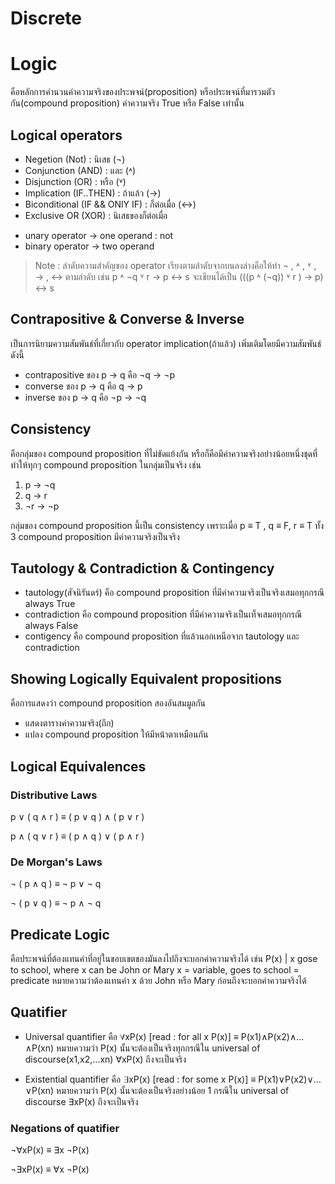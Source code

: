 # Discrete 

# Logic 
คือหลักการคำนวนค่าความจริงของประพจน์(proposition) หรือประพจน์ที่มารวมตัวกัน(compound proposition) ค่าความจริง True หรือ False เท่านั้น

## Logical operators
* Negetion (Not) : นิเสธ (¬)
* Conjunction (AND) : และ (˄)
* Disjunction (OR) : หรือ (˅)
* Implication (IF..THEN) : ถ้าแล้ว (→) 
* Biconditional (IF && ONlY IF) : ก็ต่อเมื่อ (↔) 
* Exclusive OR (XOR) : นิเสธของก็ต่อเมื่อ 

- unary operator -> one operand : not
- binary operator -> two operand 
 
>Note : ลำดับความสำคัญของ operator เรียงตามลำดับจากบนลงล่างคือให้ทำ ¬ , ˄ , ˅ , → , ↔  ตามลำดับ เช่น p ˄ ¬q ˅ r → p ↔ s จะเขียนได้เป็น (((p ˄ (¬q)) ˅ r ) → p) ↔  s

## Contrapositive & Converse & Inverse
เป็นการนิยามความสัมพันธ์ที่เกี่ยวกับ operator implication(ถ้าแล้ว) เพิ่มเติมโดยมีความสัมพันธ์ดังนี้
* contrapositive ของ p → q คือ ¬q → ¬p 
* converse ของ p → q คือ q → p
* inverse ของ p → q คือ  ¬p → ¬q 

## Consistency
คือกลุ่มของ compound proposition ที่ไม่ขัดแย้งกัน หรือก็คือมีค่าความจริงอย่างน้อยหนึ่งชุดที่ทำให้ทุกๆ compound proposition ในกลุ่มเป็นจริง เช่น
1) p → ¬q
2) q → r
3) ¬r → ¬p 

กลุ่มของ compound proposition นี้เป็น consistency เพราะเมื่อ p ≡ T , q ≡ F, r ≡ T ทั้ง 3 compound proposition มีค่าความจริงเป็นจริง

## Tautology & Contradiction & Contingency
* tautology(สัจนิรันดร์) คือ compound proposition ที่มีค่าความจริงเป็นจริงเสมอทุกกรณี always True
* contradiction คือ compound proposition ที่มีค่าความจริงเป็นเท็จเสมอทุกกรณี always False
* contigency คือ compound proposition ที่แล้วนอกเหนือจาก tautology และ contradiction

## Showing Logically Equivalent propositions
คือการแสดงว่า compound proposition สองอันสมมูลกัน
* แสดงตารางค่าความจริง(ถึก)
* แปลง compound proposition ให้มีหน้าตาเหมือนกัน

## Logical Equivalences
### Distributive Laws
p ∨ ( q ∧ r ) ≡ ( p ∨ q ) ∧ ( p ∨ r )

p ∧ ( q ∨ r ) ≡ ( p ∧ q ) ∨ ( p ∧ r )
### De Morgan's Laws
¬ ( p ∧ q ) ≡ ¬ p ∨ ¬ q

¬ ( p ∨ q ) ≡ ¬ p ∧ ¬ q

## Predicate Logic
คือประพจน์ที่ต้องแทนค่าที่อยู่ในขอบเขตของมันลงไปถึงจะบอกค่าความจริงได้ เช่น P(x) | x gose to school, where x can be John or Mary 
x = variable, goes to school = predicate หมายความว่าต้องแทนค่า x ด้วย John หรือ Mary ก่อนถึงจะบอกค่าความจริงได้ 

## Quatifier
* Universal quantifier คือ ∀xP(x) [read : for all x P(x)] ≡ P(x1)∧P(x2)∧…∧P(xn) 
หมายความว่า P(x) นั้นจะต้องเป็นจริงทุกกรณีใน universal of discourse(x1,x2,...xn) ∀xP(x) ถึงจะเป็นจริง

* Existential quantifier คือ ∃xP(x) [read : for some x P(x)] ≡ P(x1)∨P(x2)∨…∨P(xn)
หมายความว่า P(x) นั้นจะต้องเป็นจริงอย่างน้อย 1 กรณีใน universal of discourse ∃xP(x) ถึงจะเป็นจริง

### Negations of quatifier
¬∀xP(x) ≡ ∃x ¬P(x)

¬∃xP(x) ≡ ∀x ¬P(x)


 
